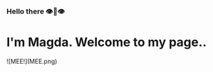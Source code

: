 ### Hello there 👁️👄👁️
<h1>I'm Magda. Welcome to my page..</h1> 
![MEE!](MEE.png) <!-- relative path to the image LOCAL PATH -->

<!-- ![NEON](https://images.unsplash.com/photo-1504805572947-34fad45aed93?ixlib=rb-4.0.3&ixid=MnwxMjA3fDB8MHxwaG90by1wYWdlfHx8fGVufDB8fHx8&auto=format&fit=crop&w=1470&q=80) --><!-- REMOTE PATH -->

